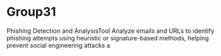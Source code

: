 # Group31



   Phishing Detection and AnalysisTool
Analyze emails and URLs to identify phishing attempts using heuristic or signature-based methods,
helping prevent social engineering attacks a
